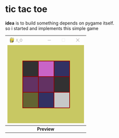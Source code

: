 # tic tac toe

**idea** is to build something depends on pygame itself. \
so i started and implements this simple game

| ![](pygameXO.gif) 
| :---------------:
| **Preview**